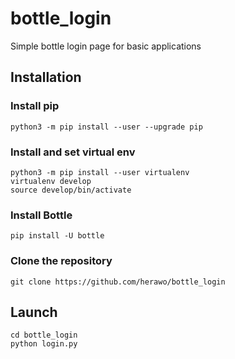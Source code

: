 # bottle_login
Simple bottle login page for basic applications

## Installation

### Install pip

``` python3 -m pip install --user --upgrade pip ```

### Install and set virtual env

```
python3 -m pip install --user virtualenv
virtualenv develop
source develop/bin/activate
```

### Install Bottle 

```pip install -U bottle```

### Clone the repository

```git clone https://github.com/herawo/bottle_login```

## Launch

```
cd bottle_login
python login.py
```


